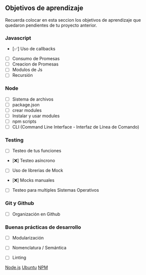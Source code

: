 ## Objetivos de aprendizaje

Recuerda colocar en esta seccion los objetivos de aprendizaje que quedaron 
pendientes de tu proyecto anterior.

### Javascript
- [✅] Uso de callbacks
- [ ] Consumo de Promesas
- [ ] Creacion de Promesas
- [ ] Modulos de Js
- [ ] Recursión

### Node
- [ ] Sistema de archivos
- [ ] package.json
- [ ] crear modules
- [ ] Instalar y usar modules
- [ ] npm scripts
- [ ] CLI (Command Line Interface - Interfaz de Línea de Comando)

### Testing
- [ ] Testeo de tus funciones
- [❌] Testeo asíncrono
- [ ] Uso de librerias de Mock
- [❌] Mocks manuales
- [ ] Testeo para multiples Sistemas Operativos

### Git y Github
- [ ] Organización en Github

### Buenas prácticas de desarrollo
- [ ] Modularización
- [ ] Nomenclatura / Semántica
- [ ] Linting



[Node.js](https://nodejs.org/es/) 
[Ubuntu](https://ubuntu.com/) 
[NPM](https://lourdesdiaz11.github.io/CDMX009-Data-Lovers/>)